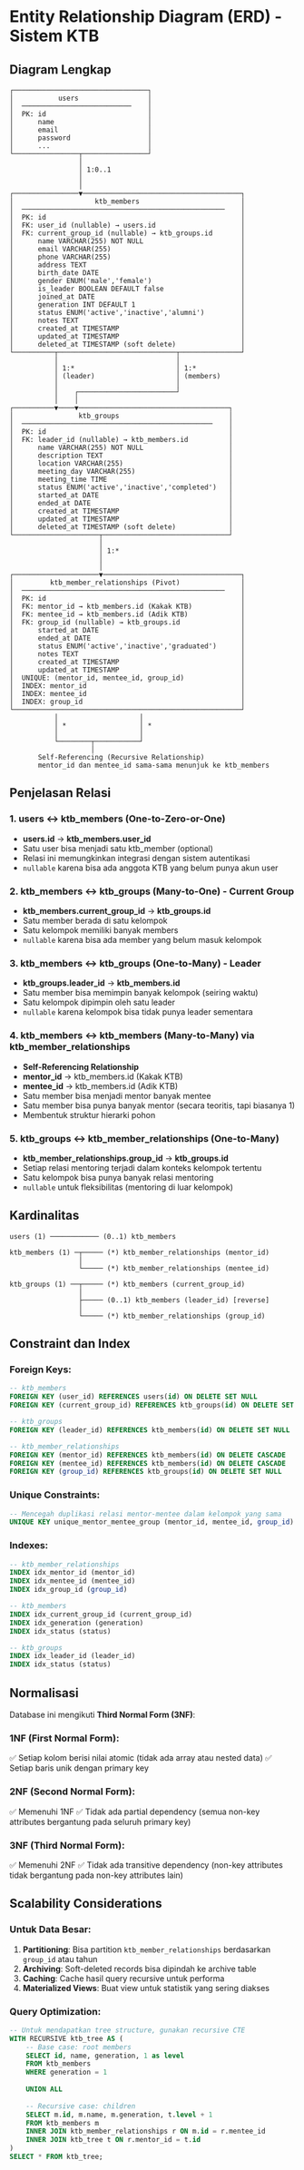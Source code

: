# Entity Relationship Diagram (ERD) - Sistem KTB

## Diagram Lengkap

```
┌─────────────────────────────────┐
│           users                 │
│  ───────────────────────────    │
│  PK: id                         │
│      name                       │
│      email                      │
│      password                   │
│      ...                        │
└────────────────┬────────────────┘
                 │
                 │ 1:0..1
                 │
                 │
┌────────────────▼───────────────────────────────────────┐
│                    ktb_members                         │
│  ──────────────────────────────────────────────────    │
│  PK: id                                                │
│  FK: user_id (nullable) → users.id                     │
│  FK: current_group_id (nullable) → ktb_groups.id       │
│      name VARCHAR(255) NOT NULL                        │
│      email VARCHAR(255)                                │
│      phone VARCHAR(255)                                │
│      address TEXT                                      │
│      birth_date DATE                                   │
│      gender ENUM('male','female')                      │
│      is_leader BOOLEAN DEFAULT false                   │
│      joined_at DATE                                    │
│      generation INT DEFAULT 1                          │
│      status ENUM('active','inactive','alumni')         │
│      notes TEXT                                        │
│      created_at TIMESTAMP                              │
│      updated_at TIMESTAMP                              │
│      deleted_at TIMESTAMP (soft delete)                │
└──────────┬─────────────────────────────┬───────────────┘
           │                             │
           │ 1:*                         │ 1:*
           │ (leader)                    │ (members)
           │                             │
           │    ┌────────────────────────┘
           │    │
┌──────────▼────▼─────────────────────────────────────┐
│                ktb_groups                           │
│  ───────────────────────────────────────────────    │
│  PK: id                                             │
│  FK: leader_id (nullable) → ktb_members.id          │
│      name VARCHAR(255) NOT NULL                     │
│      description TEXT                               │
│      location VARCHAR(255)                          │
│      meeting_day VARCHAR(255)                       │
│      meeting_time TIME                              │
│      status ENUM('active','inactive','completed')   │
│      started_at DATE                                │
│      ended_at DATE                                  │
│      created_at TIMESTAMP                           │
│      updated_at TIMESTAMP                           │
│      deleted_at TIMESTAMP (soft delete)             │
└─────────────────────┬───────────────────────────────┘
                      │
                      │ 1:*
                      │
                      │
┌─────────────────────▼──────────────────────────────────┐
│         ktb_member_relationships (Pivot)               │
│  ──────────────────────────────────────────────────    │
│  PK: id                                                │
│  FK: mentor_id → ktb_members.id (Kakak KTB)            │
│  FK: mentee_id → ktb_members.id (Adik KTB)             │
│  FK: group_id (nullable) → ktb_groups.id               │
│      started_at DATE                                   │
│      ended_at DATE                                     │
│      status ENUM('active','inactive','graduated')      │
│      notes TEXT                                        │
│      created_at TIMESTAMP                              │
│      updated_at TIMESTAMP                              │
│  UNIQUE: (mentor_id, mentee_id, group_id)              │
│  INDEX: mentor_id                                      │
│  INDEX: mentee_id                                      │
│  INDEX: group_id                                       │
└────────────────────────────────────────────────────────┘
           │                    │
           │ *                  │ *
           │                    │
           └────────┬───────────┘
                    │
       Self-Referencing (Recursive Relationship)
       mentor_id dan mentee_id sama-sama menunjuk ke ktb_members
```

## Penjelasan Relasi

### 1. users ↔ ktb_members (One-to-Zero-or-One)
- **users.id** → **ktb_members.user_id**
- Satu user bisa menjadi satu ktb_member (optional)
- Relasi ini memungkinkan integrasi dengan sistem autentikasi
- `nullable` karena bisa ada anggota KTB yang belum punya akun user

### 2. ktb_members ↔ ktb_groups (Many-to-One) - Current Group
- **ktb_members.current_group_id** → **ktb_groups.id**
- Satu member berada di satu kelompok
- Satu kelompok memiliki banyak members
- `nullable` karena bisa ada member yang belum masuk kelompok

### 3. ktb_members ↔ ktb_groups (One-to-Many) - Leader
- **ktb_groups.leader_id** → **ktb_members.id**
- Satu member bisa memimpin banyak kelompok (seiring waktu)
- Satu kelompok dipimpin oleh satu leader
- `nullable` karena kelompok bisa tidak punya leader sementara

### 4. ktb_members ↔ ktb_members (Many-to-Many) via ktb_member_relationships
- **Self-Referencing Relationship**
- **mentor_id** → ktb_members.id (Kakak KTB)
- **mentee_id** → ktb_members.id (Adik KTB)
- Satu member bisa menjadi mentor banyak mentee
- Satu member bisa punya banyak mentor (secara teoritis, tapi biasanya 1)
- Membentuk struktur hierarki pohon

### 5. ktb_groups ↔ ktb_member_relationships (One-to-Many)
- **ktb_member_relationships.group_id** → **ktb_groups.id**
- Setiap relasi mentoring terjadi dalam konteks kelompok tertentu
- Satu kelompok bisa punya banyak relasi mentoring
- `nullable` untuk fleksibilitas (mentoring di luar kelompok)

## Kardinalitas

```
users (1) ──────────── (0..1) ktb_members

ktb_members (1) ─┬───── (*) ktb_member_relationships (mentor_id)
                 │
                 └───── (*) ktb_member_relationships (mentee_id)

ktb_groups (1) ──┬───── (*) ktb_members (current_group_id)
                 │
                 ├───── (0..1) ktb_members (leader_id) [reverse]
                 │
                 └───── (*) ktb_member_relationships (group_id)
```

## Constraint dan Index

### Foreign Keys:
```sql
-- ktb_members
FOREIGN KEY (user_id) REFERENCES users(id) ON DELETE SET NULL
FOREIGN KEY (current_group_id) REFERENCES ktb_groups(id) ON DELETE SET NULL

-- ktb_groups
FOREIGN KEY (leader_id) REFERENCES ktb_members(id) ON DELETE SET NULL

-- ktb_member_relationships
FOREIGN KEY (mentor_id) REFERENCES ktb_members(id) ON DELETE CASCADE
FOREIGN KEY (mentee_id) REFERENCES ktb_members(id) ON DELETE CASCADE
FOREIGN KEY (group_id) REFERENCES ktb_groups(id) ON DELETE SET NULL
```

### Unique Constraints:
```sql
-- Mencegah duplikasi relasi mentor-mentee dalam kelompok yang sama
UNIQUE KEY unique_mentor_mentee_group (mentor_id, mentee_id, group_id)
```

### Indexes:
```sql
-- ktb_member_relationships
INDEX idx_mentor_id (mentor_id)
INDEX idx_mentee_id (mentee_id)
INDEX idx_group_id (group_id)

-- ktb_members
INDEX idx_current_group_id (current_group_id)
INDEX idx_generation (generation)
INDEX idx_status (status)

-- ktb_groups
INDEX idx_leader_id (leader_id)
INDEX idx_status (status)
```

## Normalisasi

Database ini mengikuti **Third Normal Form (3NF)**:

### 1NF (First Normal Form):
✅ Setiap kolom berisi nilai atomic (tidak ada array atau nested data)
✅ Setiap baris unik dengan primary key

### 2NF (Second Normal Form):
✅ Memenuhi 1NF
✅ Tidak ada partial dependency (semua non-key attributes bergantung pada seluruh primary key)

### 3NF (Third Normal Form):
✅ Memenuhi 2NF
✅ Tidak ada transitive dependency (non-key attributes tidak bergantung pada non-key attributes lain)

## Scalability Considerations

### Untuk Data Besar:
1. **Partitioning**: Bisa partition `ktb_member_relationships` berdasarkan `group_id` atau tahun
2. **Archiving**: Soft-deleted records bisa dipindah ke archive table
3. **Caching**: Cache hasil query recursive untuk performa
4. **Materialized Views**: Buat view untuk statistik yang sering diakses

### Query Optimization:
```sql
-- Untuk mendapatkan tree structure, gunakan recursive CTE
WITH RECURSIVE ktb_tree AS (
    -- Base case: root members
    SELECT id, name, generation, 1 as level
    FROM ktb_members
    WHERE generation = 1
    
    UNION ALL
    
    -- Recursive case: children
    SELECT m.id, m.name, m.generation, t.level + 1
    FROM ktb_members m
    INNER JOIN ktb_member_relationships r ON m.id = r.mentee_id
    INNER JOIN ktb_tree t ON r.mentor_id = t.id
)
SELECT * FROM ktb_tree;
```
